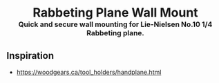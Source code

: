 <!-- 2024-04-15 -->

<h1 align="center">
  Rabbeting Plane Wall Mount
  <br>
  <sup><sub><sup>Quick and secure wall mounting for Lie-Nielsen No.10 1&#x2F;4 Rabbeting plane.<sup></sub>
</h1>

## Inspiration

- https://woodgears.ca/tool_holders/handplane.html
